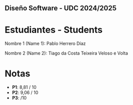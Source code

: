 ## Diseño Software - UDC  2024/2025

# Estudiantes - Students  

Nombre 1 (Name 1): Pablo Herrero Díaz

Nombre 2 (Name 2): Tiago da Costa Teixeira Veloso e Volta

# Notas

- **P1**: 8,81 / 10
- **P2**: 9,06 / 10
- **P3**:     /10

